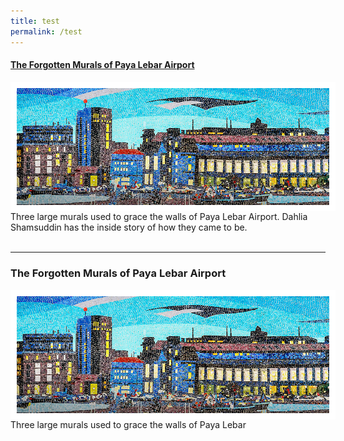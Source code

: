 ```yaml
---
title: test
permalink: /test
---
```

#### [**The Forgotten Murals of Paya Lebar Airport**](https://biblioasia.nlb.gov.sg/vol-17/issue-2/jul-sep-2021/murals)
<img style="float:left; width:500px; height:auto;  border:10px solid #FFFFFF" src="/images/vol-17-issue-2/murals/Mural_Main2.jpg"> <style>
responsive {max-width: 100%  height: auto;} </style>
Three large murals used to grace the walls of Paya Lebar Airport. Dahlia Shamsuddin has the inside story of how they came to be.
<br>
<br>
<hr>

 
<div><a target="_blank" style="text-decoration; href=">
<h3>The Forgotten Murals of Paya Lebar Airport</h3> 	<img style="float:left; width:500px; height:auto;  border:10px solid #FFFFFF" src="/images/vol-17-issue-2/murals/Mural_Main2.jpg"> <p>Three large murals used to grace the walls of Paya Lebar </p>
	</a>
</div>